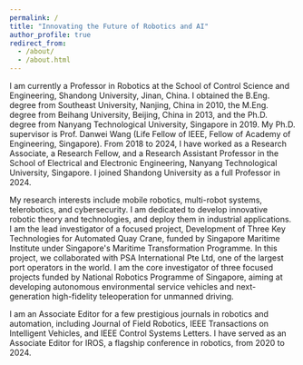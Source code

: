 ```yaml
---
permalink: /
title: "Innovating the Future of Robotics and AI"
author_profile: true
redirect_from: 
  - /about/
  - /about.html
---
```


I am currently a Professor in Robotics at the School of Control Science and Engineering, Shandong University, Jinan, China. I obtained the B.Eng. degree from Southeast University, Nanjing, China in 2010, the M.Eng. degree from Beihang University, Beijing, China in 2013, and the Ph.D. degree from Nanyang Technological University, Singapore in 2019. My Ph.D. supervisor is Prof. Danwei Wang (Life Fellow of IEEE, Fellow of Academy of Engineering, Singapore). From 2018 to 2024, I have worked as a Research Associate, a Research Fellow, and a Research Assistant Professor in the School of Electrical and Electronic Engineering, Nanyang Technological University, Singapore. I joined Shandong University as a full Professor in 2024.

My research interests include mobile robotics, multi-robot systems, telerobotics, and cybersecurity. I am dedicated to develop innovative robotic theory and technologies, and deploy them in industrial applications. I am the lead investigator of a focused project, Development of Three Key Technologies for Automated Quay Crane, funded by Singapore Maritime Institute under Singapore's Maritime Transformation Programme. In this project, we collaborated with PSA International Pte Ltd, one of the largest port operators in the world. I am the core investigator of three focused projects funded by National Robotics Programme of Singapore, aiming at developing autonomous environmental service vehicles and next-generation high-fidelity teleoperation for unmanned driving.

I am an Associate Editor for a few prestigious journals in robotics and automation, including Journal of Field Robotics, IEEE Transactions on Intelligent Vehicles, and IEEE Control Systems Letters. I have served as an Associate Editor for IROS, a flagship conference in robotics, from 2020 to 2024.



